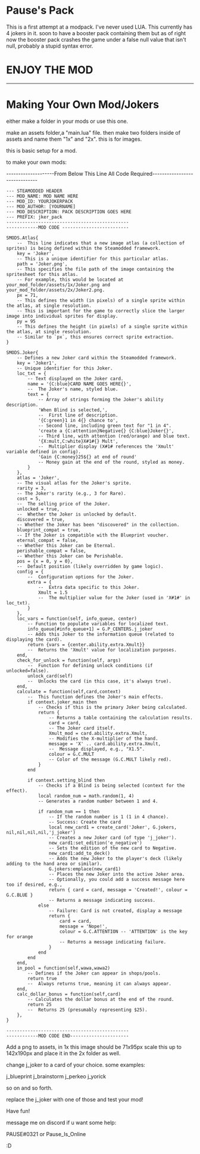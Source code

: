 # Pause's Pack

This is a first attempt at a modpack. I've never used LUA. This currently has 4 jokers in it. soon to have a booster pack containing them but as of right now the booster pack crashes the game under a false null value that isn't null, probably a stupid syntax error.

# ENJOY THE MOD


----------------------------------------------------------------------------------------------------------------------------


# Making Your Own Mod/Jokers

either make a folder in your mods or use this one.

make an assets folder,a "main.lua" file. then make two folders inside of assets and name them "1x" and "2x". this is for images.

this is basic setup for a mod.

to make your own mods:

--------------------From Below This Line All Code Required------------------------------
```
--- STEAMODDED HEADER
--- MOD_NAME: MOD NAME HERE
--- MOD_ID: YOURJOKERPACK
--- MOD_AUTHOR: [YOURNAME]
--- MOD_DESCRIPTION: PACK DESCRIPTION GOES HERE
--- PREFIX: jker_pack
----------------------------------------------
------------MOD CODE -------------------------

SMODS.Atlas{ 
    --  This line indicates that a new image atlas (a collection of sprites) is being defined within the Steamodded framework.
    key = 'Joker', 
    -- This is a unique identifier for this particular atlas. 
    path = 'Joker.png', 
    -- This specifies the file path of the image containing the spritesheet for this atlas.
    -- For example, this would be located at your_mod_folder/assets/1x/Joker.png and your_mod_folder/assets/2x/Joker2.png.
    px = 71, 
    -- This defines the width (in pixels) of a single sprite within the atlas, at single resolution.
    -- This is important for the game to correctly slice the larger image into individual sprites for display.
    py = 95 
    -- This defines the height (in pixels) of a single sprite within the atlas, at single resolution.
    -- Similar to `px`, this ensures correct sprite extraction.
}

SMODS.Joker{
    -- Defines a new Joker card within the Steamodded framework.
    key = 'Joker1', 
    -- Unique identifier for this Joker.
    loc_txt = { 
        -- Text displayed on the Joker card.
        name = '{C:blue}CARD NAME GOES HERE{}', 
        --  The Joker's name, styled blue.
        text = { 
            -- Array of strings forming the Joker's ability description.
            'When Blind is selected,', 
            --  First line of description.
            '{C:green}1 in 4{} chance to', 
            -- Second line, including green text for "1 in 4".
            'create a {C:attention}Negative{} {C:blue}Joker{}', 
            -- Third line, with attention (red/orange) and blue text.
            '{X:mult,C:white}X#1#{} Mult', 
            --  Multiplier display (X#1# references the 'Xmult' variable defined in config).
            'Gain {C:money}25${} at end of round' 
            -- Money gain at the end of the round, styled as money.
        } 
    }, 
    atlas = 'Joker', 
    -- The visual atlas for the Joker's sprite.
    rarity = 3, 
    -- The Joker's rarity (e.g., 3 for Rare).
    cost = 5, 
    --  The selling price of the Joker.
    unlocked = true, 
    --  Whether the Joker is unlocked by default.
    discovered = true, 
    -- Whether the Joker has been "discovered" in the collection.
    blueprint_compat = true, 
    -- If the Joker is compatible with the Blueprint voucher.
    eternal_compat = false, 
    -- Whether this Joker can be Eternal.
    perishable_compat = false, 
    -- Whether this Joker can be Perishable.
    pos = {x = 0, y = 0}, 
    --  Default position (likely overridden by game logic).
    config = { 
        --  Configuration options for the Joker.
        extra = { 
            --  Extra data specific to this Joker.
            Xmult = 1.5 
            --  The multiplier value for the Joker (used in 'X#1#' in loc_txt).
        } 
    }, 
    loc_vars = function(self, info_queue, center) 
        -- Function to populate variables for localized text.
        info_queue[#info_queue+1] = G.P_CENTERS.j_joker 
        -- Adds this Joker to the information queue (related to displaying the card).
        return {vars = {center.ability.extra.Xmult}} 
        --  Returns the 'Xmult' value for localization purposes.
    end, 
    check_for_unlock = function(self, args) 
        --  Function for defining unlock conditions (if unlocked=false).
        unlock_card(self) 
        --  Unlocks the card (in this case, it's always true).
    end, 
    calculate = function(self,card,context) 
        --  This function defines the Joker's main effects.
        if context.joker_main then 
            -- Checks if this is the primary Joker being calculated.
            return { 
                -- Returns a table containing the calculation results.
                card = card, 
                -- The Joker card itself.
                Xmult_mod = card.ability.extra.Xmult, 
                -- Modifies the X-multiplier of the hand.
                message = 'X' .. card.ability.extra.Xmult, 
                --  Message displayed, e.g., "X1.5".
                colour = G.C.MULT 
                -- Color of the message (G.C.MULT likely red).
            } 
        end 

        if context.setting_blind then 
            -- Checks if a Blind is being selected (context for the effect).
            local random_num = math.random(1, 4) 
            -- Generates a random number between 1 and 4.

            if random_num == 1 then 
                -- If the random number is 1 (1 in 4 chance).
                -- Success: Create the card 
                local new_card1 = create_card('Joker', G.jokers, nil,nil,nil,nil,'j_joker') 
                -- Creates a new Joker card (of type 'j_joker').
                new_card1:set_edition('e_negative') 
                -- Sets the edition of the new card to Negative.
                new_card1:add_to_deck() 
                -- Adds the new Joker to the player's deck (likely adding to the hand area or similar).
                G.jokers:emplace(new_card1) 
                -- Places the new Joker into the active Joker area.
                -- Optionally, you could add a success message here too if desired, e.g., 
                return { card = card, message = 'Created!', colour = G.C.BLUE } 
                -- Returns a message indicating success.
            else 
                -- Failure: Card is not created, display a message 
                return { 
                    card = card, 
                    message = 'Nope!', 
                    colour = G.C.ATTENTION -- 'ATTENTION' is the key for orange 
                    -- Returns a message indicating failure.
                } 
            end 
        end 
    end, 
    in_pool = function(self,wawa,wawa2) 
        -- Defines if the Joker can appear in shops/pools.
        return true 
        --  Always returns true, meaning it can always appear.
    end, 
    calc_dollar_bonus = function(self,card) 
        -- Calculates the dollar bonus at the end of the round.
        return 25 
        --  Returns 25 (presumably representing $25).
    }, 
}

----------------------------------------------
------------MOD CODE END----------------------

```
Add a png to assets, in 1x this image should be 71x95px
scale this up to 142x190px and place it in the 2x folder as well.

change j_joker to a card of your choice. some examples:

j_blueprint
j_brainstorm
j_perkeo
j_yorick

so on and so forth.

replace the j_joker with one of those and test your mod!

Have fun!

message me on discord if u want some help:

PAUSE#0321 or Pause_Is_Online

:D
